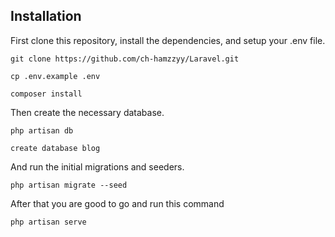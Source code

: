 
## Installation

First clone this repository, install the dependencies, and setup your .env file.

```
git clone https://github.com/ch-hamzzyy/Laravel.git
```
```
cp .env.example .env
```
```
composer install
```
Then create the necessary database.

```
php artisan db
```
```
create database blog
```

And run the initial migrations and seeders.

```
php artisan migrate --seed
```
After that you are good to go and run this command
```
php artisan serve
```